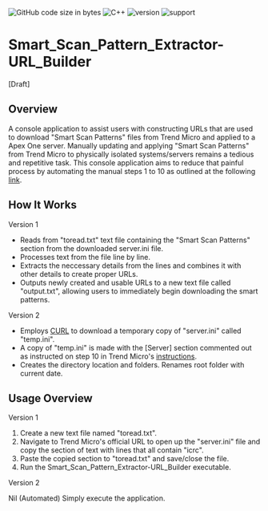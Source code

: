 ![GitHub code size in bytes](https://img.shields.io/github/languages/code-size/Anthony-T-N/Smart_Scan_Pattern_Extractor-URL_Builder)
![C++](https://img.shields.io/badge/Language-C%2B%2B-ff69b4)
![version](https://img.shields.io/badge/version-2.0.0-yellow.svg)
![support](https://img.shields.io/badge/OS-Windows-orange.svg)

# Smart_Scan_Pattern_Extractor-URL_Builder

[Draft]

Overview
-
A console application to assist users with constructing URLs that are used to download "Smart Scan Patterns" files from Trend Micro and applied to a Apex One server.
Manually updating and applying "Smart Scan Patterns" from Trend Micro to physically isolated systems/servers remains a tedious and repetitive task. This console application aims to reduce that painful process by automating the manual steps 1 to 10 as outlined at the following [link](https://success.trendmicro.com/solution/000243463-Performing-a-manual-pattern-update-for-an-OfficeScan-Apex-One-server).

How It Works
-
Version 1

- Reads from "toread.txt" text file containing the "Smart Scan Patterns" section from the downloaded server.ini file.
- Processes text from the file line by line.
- Extracts the neccessary details from the lines and combines it with other details to create proper URLs.
- Outputs newly created and usable URLs to a new text file called "output.txt", allowing users to immediately begin downloading the smart patterns.

Version 2

- Employs [CURL](https://curl.se/) to download a temporary copy of "server.ini" called "temp.ini". 
- A copy of "temp.ini" is made with the [Server] section commented out as instructed on step 10 in Trend Micro's [instructions](https://success.trendmicro.com/solution/000243463-Performing-a-manual-pattern-update-for-an-OfficeScan-Apex-One-server).
- Creates the directory location and folders. Renames root folder with current date.

Usage Overview
-

Version 1

1) Create a new text file named "toread.txt". 
2) Navigate to Trend Micro's official URL to open up the "server.ini" file and copy the section of text with lines that all contain "icrc".
3) Paste the copied section to "toread.txt" and save/close the file.
4) Run the Smart_Scan_Pattern_Extractor-URL_Builder executable.

Version 2

Nil (Automated)
Simply execute the application.
